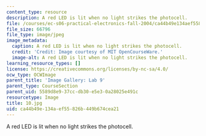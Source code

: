 ```yaml
---
content_type: resource
description: A red LED is lit when no light strikes the photocell.
file: /courses/ec-s06-practical-electronics-fall-2004/ca44b49e134aef55826b449b674cea21_10.jpg
file_size: 66796
file_type: image/jpeg
image_metadata:
  caption: A red LED is lit when no light strikes the photocell.
  credit: 'Credit: Image courtesy of MIT OpenCourseWare.'
  image-alt: A red LED is lit when no light strikes the photocell.
learning_resource_types: []
license: https://creativecommons.org/licenses/by-nc-sa/4.0/
ocw_type: OCWImage
parent_title: 'Image Gallery: Lab 9'
parent_type: CourseSection
parent_uid: 5589d8e9-37cc-db30-e5e3-0a28025e491c
resourcetype: Image
title: 10.jpg
uid: ca44b49e-134a-ef55-826b-449b674cea21
---
```

A red LED is lit when no light strikes the photocell.